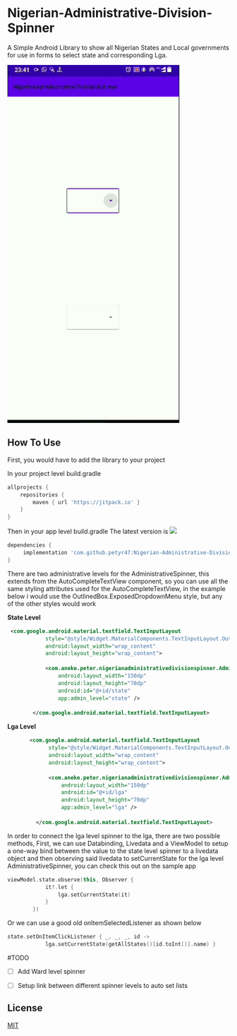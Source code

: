 # Nigerian-Administrative-Division-Spinner
A Simple Android Library to show all Nigerian States and Local governments for use in forms to select state and corresponding Lga.

![Spinner Demo](https://raw.githubusercontent.com/petyr47/Nigerian-Administrative-Division-Spinner/master/screenshots/20200416_235301.gif)

## How To Use
First, you would have to add the library to your project

In your project level build.gradle 
```groovy
allprojects {
    repositories {
        maven { url 'https://jitpack.io' }
    }
}
```

Then in your app level build.gradle 
The latest version is [![](https://jitpack.io/v/petyr47/Nigerian-Administrative-Division-Spinner.svg)](https://jitpack.io/#petyr47/Nigerian-Administrative-Division-Spinner)

```groovy
dependencies {
     implementation 'com.github.petyr47:Nigerian-Administrative-Division-Spinner:$latestVersion'
}
```

There are two administrative levels for the AdministrativeSpinner, this extends from the AutoCompleteTextView component,
so you can use all the same styling attributes used for the AutoCompleteTextView, in the example below i would use the OutlinedBox.ExposedDropdownMenu style, but any of the other styles would work

**State Level**
```XML
 <com.google.android.material.textfield.TextInputLayout
            style="@style/Widget.MaterialComponents.TextInputLayout.OutlinedBox.ExposedDropdownMenu"
            android:layout_width="wrap_content"
            android:layout_height="wrap_content">

            <com.aneke.peter.nigerianadministrativedivisionspinner.AdministrativeSpinner
                android:layout_width="150dp"
                android:layout_height="70dp"
                android:id="@+id/state"
                app:admin_level="state" />

        </com.google.android.material.textfield.TextInputLayout>
```

**Lga Level**
```XML
       <com.google.android.material.textfield.TextInputLayout
             style="@style/Widget.MaterialComponents.TextInputLayout.OutlinedBox.ExposedDropdownMenu"
             android:layout_width="wrap_content"
             android:layout_height="wrap_content">
 
             <com.aneke.peter.nigerianadministrativedivisionspinner.AdministrativeSpinner
                 android:layout_width="150dp"
                 android:id="@+id/lga"
                 android:layout_height="70dp"
                 app:admin_level="lga" />
 
         </com.google.android.material.textfield.TextInputLayout>
```

In order to connect the lga level spinner to the lga, there are two possible methods,
First, we can use Databinding, Livedata and a ViewModel to setup a one-way bind between the value to the state level spinner to a livedata object 
and then observing said livedata to setCurrentState for the lga level AdministrativeSpinner, you can check this out on the sample app

```kotlin
viewModel.state.observe(this, Observer {
            it?.let {
                lga.setCurrentState(it)
            }
        })
```

Or we can use a good old onItemSelectedListener as shown below
```kotlin
state.setOnItemClickListener { _, _, _, id ->
            lga.setCurrentState(getAllStates()[id.toInt()].name) }
```


#TODO
- [ ] Add Ward level spinner
- [ ] Setup link between different spinner levels to auto set lists


## License
[MIT](https://choosealicense.com/licenses/mit/)